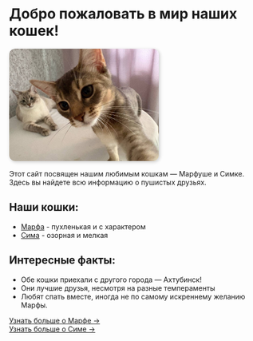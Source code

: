 # Добро пожаловать в мир наших кошек!

<img src="our.jpg" alt="Коты" style="width: 300px; border-radius: 12px; box-shadow: 2px 2px 6px #ccc;">


Этот сайт посвящен нашим любимым кошкам — Марфуше и Симке. Здесь вы найдете всю информацию о пушистых друзьях.

## Наши кошки:
- [Марфа](/marfa.md) - пухленькая и с характером
- [Сима](/sima.md) - озорная и мелкая

## Интересные факты:
- Обе кошки приехали с другого города — Ахтубинск!
- Они лучшие друзья, несмотря на разные темпераменты
- Любят спать вместе, иногда не по самому искреннему желанию Марфы.

[Узнать больше о Марфе →](/marfa.md)  
[Узнать больше о Симе →](/sima.md)